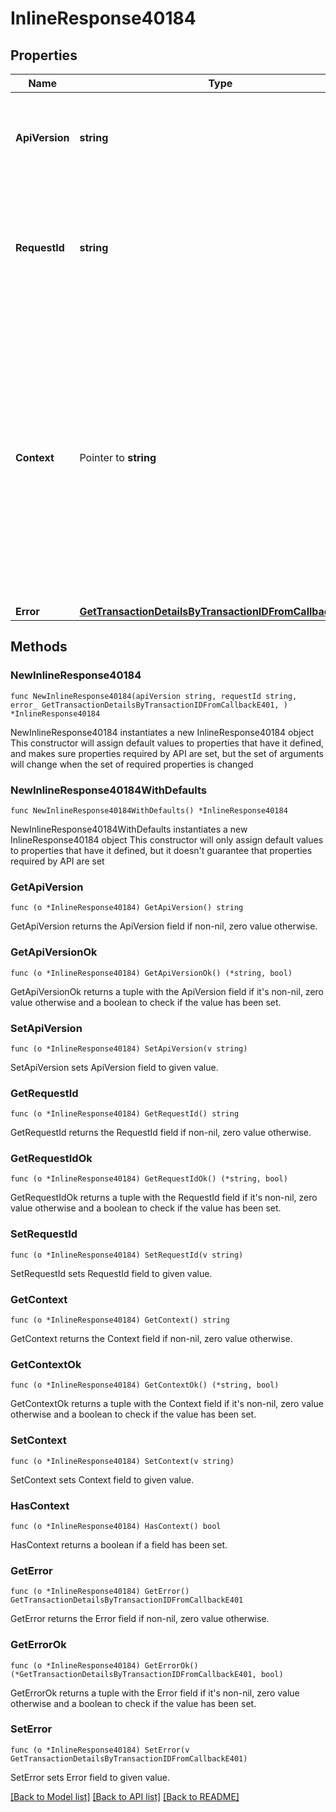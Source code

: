 # InlineResponse40184

## Properties

Name | Type | Description | Notes
------------ | ------------- | ------------- | -------------
**ApiVersion** | **string** | Specifies the version of the API that incorporates this endpoint. | 
**RequestId** | **string** | Defines the ID of the request. The &#x60;requestId&#x60; is generated by Crypto APIs and it&#39;s unique for every request. | 
**Context** | Pointer to **string** | In batch situations the user can use the context to correlate responses with requests. This property is present regardless of whether the response was successful or returned as an error. &#x60;context&#x60; is specified by the user. | [optional] 
**Error** | [**GetTransactionDetailsByTransactionIDFromCallbackE401**](GetTransactionDetailsByTransactionIDFromCallbackE401.md) |  | 

## Methods

### NewInlineResponse40184

`func NewInlineResponse40184(apiVersion string, requestId string, error_ GetTransactionDetailsByTransactionIDFromCallbackE401, ) *InlineResponse40184`

NewInlineResponse40184 instantiates a new InlineResponse40184 object
This constructor will assign default values to properties that have it defined,
and makes sure properties required by API are set, but the set of arguments
will change when the set of required properties is changed

### NewInlineResponse40184WithDefaults

`func NewInlineResponse40184WithDefaults() *InlineResponse40184`

NewInlineResponse40184WithDefaults instantiates a new InlineResponse40184 object
This constructor will only assign default values to properties that have it defined,
but it doesn't guarantee that properties required by API are set

### GetApiVersion

`func (o *InlineResponse40184) GetApiVersion() string`

GetApiVersion returns the ApiVersion field if non-nil, zero value otherwise.

### GetApiVersionOk

`func (o *InlineResponse40184) GetApiVersionOk() (*string, bool)`

GetApiVersionOk returns a tuple with the ApiVersion field if it's non-nil, zero value otherwise
and a boolean to check if the value has been set.

### SetApiVersion

`func (o *InlineResponse40184) SetApiVersion(v string)`

SetApiVersion sets ApiVersion field to given value.


### GetRequestId

`func (o *InlineResponse40184) GetRequestId() string`

GetRequestId returns the RequestId field if non-nil, zero value otherwise.

### GetRequestIdOk

`func (o *InlineResponse40184) GetRequestIdOk() (*string, bool)`

GetRequestIdOk returns a tuple with the RequestId field if it's non-nil, zero value otherwise
and a boolean to check if the value has been set.

### SetRequestId

`func (o *InlineResponse40184) SetRequestId(v string)`

SetRequestId sets RequestId field to given value.


### GetContext

`func (o *InlineResponse40184) GetContext() string`

GetContext returns the Context field if non-nil, zero value otherwise.

### GetContextOk

`func (o *InlineResponse40184) GetContextOk() (*string, bool)`

GetContextOk returns a tuple with the Context field if it's non-nil, zero value otherwise
and a boolean to check if the value has been set.

### SetContext

`func (o *InlineResponse40184) SetContext(v string)`

SetContext sets Context field to given value.

### HasContext

`func (o *InlineResponse40184) HasContext() bool`

HasContext returns a boolean if a field has been set.

### GetError

`func (o *InlineResponse40184) GetError() GetTransactionDetailsByTransactionIDFromCallbackE401`

GetError returns the Error field if non-nil, zero value otherwise.

### GetErrorOk

`func (o *InlineResponse40184) GetErrorOk() (*GetTransactionDetailsByTransactionIDFromCallbackE401, bool)`

GetErrorOk returns a tuple with the Error field if it's non-nil, zero value otherwise
and a boolean to check if the value has been set.

### SetError

`func (o *InlineResponse40184) SetError(v GetTransactionDetailsByTransactionIDFromCallbackE401)`

SetError sets Error field to given value.



[[Back to Model list]](../README.md#documentation-for-models) [[Back to API list]](../README.md#documentation-for-api-endpoints) [[Back to README]](../README.md)


